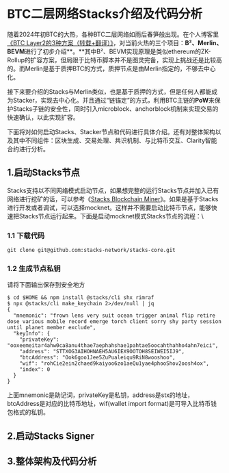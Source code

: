 # BTC二层网络Stacks介绍及代码分析

随着2024年初BTC的大热，各种BTC二层网络如雨后春笋般出现。在个人博客里[《BTC Layer2的3种方案（转载+翻译）》](https://berryjam.github.io/2024/02/\(%E8%BD%AC%E8%BD%BD+%E7%BF%BB%E8%AF%91\)BTC-Layer2%E6%96%B9%E6%A1%88%E6%B1%87%E6%80%BB/)，对当前火热的三个项目：**B²、Merlin、BEVM**进行了初步介绍**。**其中B²、BEVM实现原理是类似ethereum的ZK-Rollup的扩容方案，但局限于比特币脚本并不是图灵完备，实现上挑战还是比较高的。而Merlin是基于质押BTC的方式，质押节点是由Merlin指定的，不够去中心化。

接下来要介绍的Stacks与Merlin类似，也是基于质押的方式，但是任何人都能成为Stacker，实现去中心化。并且通过“链锚定”的方式，利用BTC主链的**PoW**来保护Stacks子链的安全性，同时引入microblock、anchorblock机制来实现交易的快速确认，以此实现扩容。

下面将对如何启动Stacks、Stacker节点和代码进行具体介绍。还有对整体架构以及其中不同组件：区块生成、交易处理、共识机制、与比特币交互、Clarity智能合约进行分析。

## 1.启动Stacks节点

Stacks支持以不同网络模式启动节点，如果想完整的运行Stacks节点并加入已有网络进行挖矿的话，可以参考《[Stacks Blockchain Miner](https://gist.github.com/wileyj/26cc0a3daf55c9b70d30301e9e4200f2)》。如果是基于Stacks进行开发或者调试，可以选择mocknet。这样并不需要启动比特币节点，能够快速把Stacks节点运行起来。下面是启动mocknet模式Stacks节点的流程：\




### 1.1 下载代码

```
git clone git@github.com:stacks-network/stacks-core.git
```

### 1.2 生成节点私钥

请将下面输出保存到安全地方

```
$ cd $HOME && npm install @stacks/cli shx rimraf
$ npx @stacks/cli make_keychain 2>/dev/null | jq
{
  "mnemonic": "frown lens very suit ocean trigger animal flip retire dose various mobile record emerge torch client sorry shy party session until planet member exclude",
  "keyInfo": {
    "privateKey": "ooxeemeitar4ahw0ca8anu4thae7aephahshae1pahtae5oocahthahho4ahn7eici",
    "address": "STTXOG3AIHOHNAEH5AU6IEX9OOTOH8SEIWEI5IJ9",
    "btcAddress": "Ook6goo1Jee5ZuPualeiqu9RiN8wooshoo",
    "wif": "rohCie2ein2chaed9kaiyoo6zo1aeQu1yae4phooShov2oosh4ox",
    "index": 0
  }
}
```

上面mnemonic是助记词，privateKey是私钥，address是stx的地址，btcAddress是对应的比特币地址，wif(wallet import format)是可导入比特币钱包格式的私钥。





## 2.启动Stacks Signer





## 3.整体架构及代码分析








